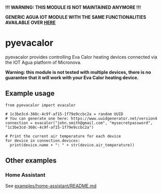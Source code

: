 **!!! WARNING: THIS MODULE IS NOT MAINTAINED ANYMORE !!!**

**GENERIC AGUA IOT MODULE WITH THE SAME FUNCTIONALITIES AVAILABLE OVER [HERE](https://github.com/fredericvl/py-agua-iot)**

# pyevacalor

pyevacalor provides controlling Eva Calor heating devices connected via the IOT Agua platform of Micronova.

**Warning: this module is not tested with multiple devices, there is no guarantee that it will work with your Eva Calor heating device.**

## Example usage

```
from pyevacalor import evacalor

# 1c3be3cd-360c-4c9f-af15-1f79e9ccbc2a = random UUID
# You can generate one here: https://www.uuidgenerator.net/version4
connection = evacalor("john.smith@gmail.com", "mysecretpassword", "1c3be3cd-360c-4c9f-af15-1f79e9ccbc2a")

# Print the current air temperature for each device
for device in connection.devices:
  print(device.name + ": " + str(device.air_temperature))
```

## Other examples

### Home Assistant

See [examples/home-assistant/README.md](examples/home-assistant/README.md)
